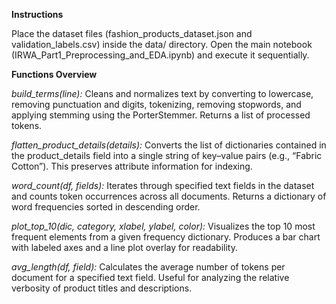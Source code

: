 **Instructions**

Place the dataset files (fashion_products_dataset.json and validation_labels.csv) inside the data/ directory.
Open the main notebook (IRWA_Part1_Preprocessing_and_EDA.ipynb) and execute it sequentially.

**Functions Overview**

_build_terms(line):_
Cleans and normalizes text by converting to lowercase, removing punctuation and digits, tokenizing, removing stopwords, and applying stemming using the PorterStemmer. Returns a list of processed tokens.

_flatten_product_details(details):_
Converts the list of dictionaries contained in the product_details field into a single string of key–value pairs (e.g., “Fabric Cotton”). This preserves attribute information for indexing.

_word_count(df, fields):_
Iterates through specified text fields in the dataset and counts token occurrences across all documents. Returns a dictionary of word frequencies sorted in descending order.

_plot_top_10(dic, category, xlabel, ylabel, color):_
Visualizes the top 10 most frequent elements from a given frequency dictionary. Produces a bar chart with labeled axes and a line plot overlay for readability.

_avg_length(df, field):_
Calculates the average number of tokens per document for a specified text field. Useful for analyzing the relative verbosity of product titles and descriptions.
